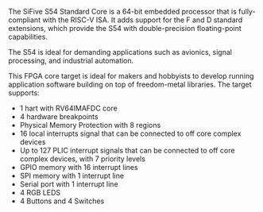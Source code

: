 The SiFive S54 Standard Core is a 64-bit embedded processor that is fully-compliant with the RISC-V ISA. It adds support for the F and D standard extensions, which provide the S54 with double-precision floating-point capabilities.

The S54 is ideal for demanding applications such as avionics, signal processing, and industrial automation.

This FPGA core target is ideal for makers and hobbyists to develop running application software building on top of freedom-metal libraries. The target supports:

- 1 hart with RV64IMAFDC core
- 4 hardware breakpoints
- Physical Memory Protection with 8 regions
- 16 local interrupts signal that can be connected to off core complex devices
- Up to 127 PLIC interrupt signals that can be connected to off core complex devices, with 7 priority levels
- GPIO memory with 16 interrupt lines
- SPI memory with 1 interrupt line
- Serial port with 1 interrupt line
- 4 RGB LEDS
- 4 Buttons and 4 Switches
